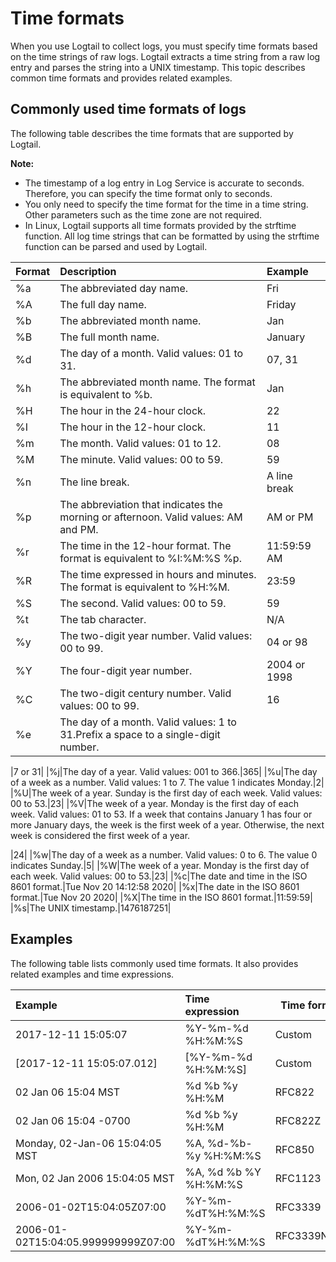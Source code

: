 # Time formats

When you use Logtail to collect logs, you must specify time formats based on the time strings of raw logs. Logtail extracts a time string from a raw log entry and parses the string into a UNIX timestamp. This topic describes common time formats and provides related examples.

## Commonly used time formats of logs

The following table describes the time formats that are supported by Logtail.

**Note:**

-   The timestamp of a log entry in Log Service is accurate to seconds. Therefore, you can specify the time format only to seconds.
-   You only need to specify the time format for the time in a time string. Other parameters such as the time zone are not required.
-   In Linux, Logtail supports all time formats provided by the strftime function. All log time strings that can be formatted by using the strftime function can be parsed and used by Logtail.

|Format|Description|Example|
|:-----|:----------|:------|
|%a|The abbreviated day name.|Fri|
|%A|The full day name.|Friday|
|%b|The abbreviated month name.|Jan|
|%B|The full month name.|January|
|%d|The day of a month. Valid values: 01 to 31.|07, 31|
|%h|The abbreviated month name. The format is equivalent to %b.|Jan|
|%H|The hour in the 24-hour clock.|22|
|%I|The hour in the 12-hour clock.|11|
|%m|The month. Valid values: 01 to 12.|08|
|%M|The minute. Valid values: 00 to 59.|59|
|%n|The line break.|A line break|
|%p|The abbreviation that indicates the morning or afternoon. Valid values: AM and PM.|AM or PM|
|%r|The time in the 12-hour format. The format is equivalent to %I:%M:%S %p.|11:59:59 AM|
|%R|The time expressed in hours and minutes. The format is equivalent to %H:%M.|23:59|
|%S|The second. Valid values: 00 to 59.|59|
|%t|The tab character.|N/A|
|%y|The two-digit year number. Valid values: 00 to 99.|04 or 98|
|%Y|The four-digit year number.|2004 or 1998|
|%C|The two-digit century number. Valid values: 00 to 99.|16|
|%e|The day of a month. Valid values: 1 to 31.Prefix a space to a single-digit number.

|7 or 31|
|%j|The day of a year. Valid values: 001 to 366.|365|
|%u|The day of a week as a number. Valid values: 1 to 7. The value 1 indicates Monday.|2|
|%U|The week of a year. Sunday is the first day of each week. Valid values: 00 to 53.|23|
|%V|The week of a year. Monday is the first day of each week. Valid values: 01 to 53. If a week that contains January 1 has four or more January days, the week is the first week of a year. Otherwise, the next week is considered the first week of a year.

|24|
|%w|The day of a week as a number. Valid values: 0 to 6. The value 0 indicates Sunday.|5|
|%W|The week of a year. Monday is the first day of each week. Valid values: 00 to 53.|23|
|%c|The date and time in the ISO 8601 format.|Tue Nov 20 14:12:58 2020|
|%x|The date in the ISO 8601 format.|Tue Nov 20 2020|
|%X|The time in the ISO 8601 format.|11:59:59|
|%s|The UNIX timestamp.|1476187251|

## Examples

The following table lists commonly used time formats. It also provides related examples and time expressions.

|Example|Time expression|Time format|
|:------|:--------------|-----------|
|2017-12-11 15:05:07|%Y-%m-%d %H:%M:%S|Custom|
|\[2017-12-11 15:05:07.012\]|\[%Y-%m-%d %H:%M:%S\]|Custom|
|02 Jan 06 15:04 MST|%d %b %y %H:%M|RFC822|
|02 Jan 06 15:04 -0700|%d %b %y %H:%M|RFC822Z|
|Monday, 02-Jan-06 15:04:05 MST|%A, %d-%b-%y %H:%M:%S|RFC850|
|Mon, 02 Jan 2006 15:04:05 MST|%A, %d %b %Y %H:%M:%S|RFC1123|
|2006-01-02T15:04:05Z07:00|%Y-%m-%dT%H:%M:%S|RFC3339|
|2006-01-02T15:04:05.999999999Z07:00|%Y-%m-%dT%H:%M:%S|RFC3339Nano|

